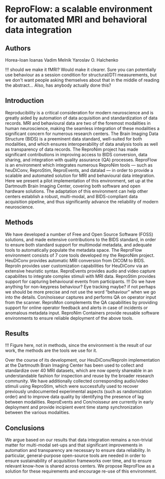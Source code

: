 # ReproFlow: a scalable environment for automated MRI and behavioral data integration

## Authors
Horea-Ioan Ioanas
Vadim Melnik
Yaroslav O. Halchenko


!!! should we make it fMRI? Would make it clearer. Sure you can potentially use behaviour as a session condition for structural/DTI measurements, but we don't want people asking themselves about that in the middle of reading the abstract... Also, has anybody actually done this?

## Introduction

Reproducibility is a critical consideration for modern neuroscience and is greatly aided by automation of data acquisition and standardization of data records.
MRI and behavioural data are two of the foremost modalities in human neuroscience, making the seamless integration of these modalities a significant concern for numerous research centers.
The Brain Imaging Data Structure (BIDS) is a preeminent data standard, well-suited for both modalities, and which ensures interoperability of data analysis tools as well as transparency of data records.
The ReproNim project has made significant contributions in improving access to BIDS conversion, data sharing, and integration with quality assurance (QA) processes.
ReproFlow is an environment which integrates numerous ReproNim tools — such as heuDiConv, ReproStim, ReproEvents, and datalad — in order to provide a scalable and automated solution for MRI and behavioural data integration.
Here we present a pilot implementation of this environment, set up at the Dartmouth Brain Imaging Center, covering both software and open hardware solutions.
The adaptation of this environment can help other centers establish a robust, multi-modal, and BIDS-compliant data acquisition pipeline, and thus significantly advance the reliability of modern neuroscience.

## Methods

We have developed a number of Free and Open Source Software (FOSS) solutions, and made extensive contributions to the BIDS standard, in order to ensure both standard support for multimodal metadata, and adequate tools to automatically populate the metadata space.
The ReproFlow environment consists of 7 core tools developed my the ReproNim project.
HeuDiConv provides automatic MRI conversion from DICOM to BIDS.
ReproIn provides user customization capabilities for HeuDiConv via an extensive heuristic syntax.
ReproEvents provides audio and video capture capabilites to integrate complex stimuli with MRI data.
ReproStim provides support for capturing behavioural events from participants.
!!! Do we have anything for non-keypress behaviour? Eye tracking maybe? if not perhaps we should be more precise and not use the word “behaviour” when we go into the details.
Con/noisseur captures and performs QA on operator input from the scanner.
ReproMon complements the QA capabilities by providing support for online operator feedback and alerts in case of incidents or anomalous metadata input.
ReproNim Containers provide reusable software environments to ensure reliable deployment of the above tools.


## Results

!!! Figure here, not in methods, since the environment is the result of our work, the methods are the tools we use for it.

Over the course of its development, our HeuDiConv/ReproIn implementation at the Dartmouth Brain Imaging Center has been used to collect and standardize over 40 MRI datasets, which are now openly shareable in an understandable fashion for inspection and reuse by the broader research community.
We have additionally collected corresponding audio/video stimuli using ReproStim, which were successfully used to recover previously undocumented experimental aspects (such as randomization order) and to improve data quality by identifying the presence of lag between modalities.
ReproEvents and Con/noisseur are currently in early deployment and provide incipient event time stamp synchronization between the various modalities.

## Conclusions

We argue based on our results that data integration remains a non-trivial matter for multi-modal set-ups and that significant improvements in automation and transparency are necessary to ensure data reliability.
In particular, general-purpose open-source tools are needed in order to ensure sustainability of acquisition frameworks over time, and to ensure relevant know-how is shared across centers.
We propose ReproFlow as a solution for these requirements and encourage re-use of this environment.
